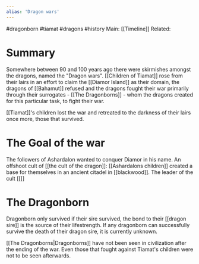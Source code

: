 ```yaml
---
alias: 'Dragon wars'
---
```

#dragonborn #tiamat #dragons #history 
Main: [[Timeline]]
Related: 

# Summary
Somewhere between 90 and 100 years ago there were skirmishes amongst the dragons, named the "Dragon wars". [[Children of Tiamat]] rose from their lairs in an effort to claim the [[Diamor Island]] as their domain, the dragons of [[Bahamut]] refused and the dragons fought their war primarily through their surrogates - [[The Dragonborns]] - whom the dragons created for this particular task, to fight their war. 

[[Tiamat]]'s children lost the war and retreated to the darkness of their lairs once more, those that survived.

# The Goal of the war
The followers of Ashardalon wanted to conquer Diamor in his name. An offshoot cult of [[the cult of the dragon]]: [[Ashardalons children]] created a base for themselves in an ancient citadel in [[blackwood]]. The leader of the cult [[]]

# The Dragonborn
Dragonborn only survived if their sire survived, the bond to their [[dragon sire]] is the source of their lifestrength. If any dragonborn can successfully survive the death of their dragon sire, it is currently unknown.

[[The Dragonborns|Dragonborns]] have not been seen in civilization after the ending of the war. Even those that fought against Tiamat's children were not to be seen afterwards.
